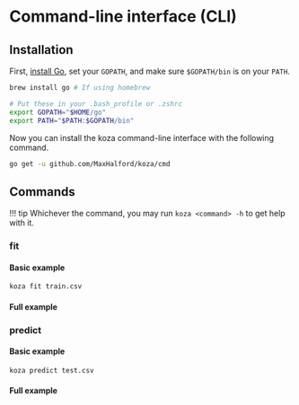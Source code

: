 # Command-line interface (CLI)

## Installation

First, [install Go](https://golang.org/dl/), set your `GOPATH`, and make sure `$GOPATH/bin` is on your `PATH`.

```sh
brew install go # If using homebrew

# Put these in your .bash_profile or .zshrc
export GOPATH="$HOME/go"
export PATH="$PATH:$GOPATH/bin"
```

Now you can install the koza command-line interface with the following command.

```sh
go get -u github.com/MaxHalford/koza/cmd
```

## Commands


!!! tip
    Whichever the command, you may run `koza <command> -h` to get help with it.

### fit

#### Basic example

```sh
koza fit train.csv
```

#### Full example


### predict

#### Basic example

```sh
koza predict test.csv
```

#### Full example


